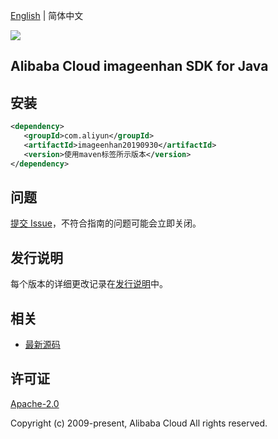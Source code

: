 [English](README.md) | 简体中文

![](https://aliyunsdk-pages.alicdn.com/icons/AlibabaCloud.svg)

## Alibaba Cloud imageenhan SDK for Java

## 安装

```xml
<dependency>
   <groupId>com.aliyun</groupId>
   <artifactId>imageenhan20190930</artifactId>
   <version>使用maven标签所示版本</version>
</dependency>
```

## 问题

[提交 Issue](https://github.com/aliyun/alibabacloud-sdk/issues/new)，不符合指南的问题可能会立即关闭。

## 发行说明

每个版本的详细更改记录在[发行说明](./ChangeLog.txt)中。

## 相关

- [最新源码](https://github.com/aliyun/alibabacloud-sdk/tree/master/java)

## 许可证

[Apache-2.0](http://www.apache.org/licenses/LICENSE-2.0)

Copyright (c) 2009-present, Alibaba Cloud All rights reserved.
